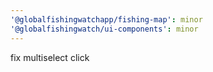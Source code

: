 ```yaml
---
'@globalfishingwatchapp/fishing-map': minor
'@globalfishingwatch/ui-components': minor
---
```


fix multiselect click
